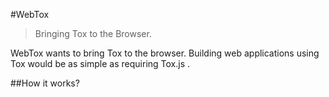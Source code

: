 #WebTox

> Bringing Tox to the Browser. 

WebTox wants to bring Tox to the browser. Building web applications using Tox would be as simple as requiring Tox.js .

##How it works?
